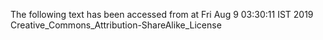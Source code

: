 The following text has been accessed from at Fri Aug 9 03:30:11 IST 2019
Creative_Commons_Attribution-ShareAlike_License
